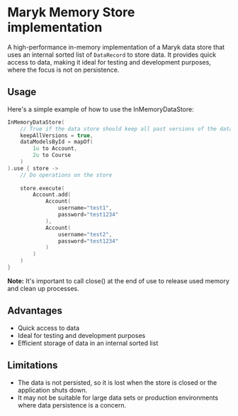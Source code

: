 # Maryk Memory Store implementation

A high-performance in-memory implementation of a Maryk data store that uses an internal sorted list
of `DataRecord` to store data. It provides quick access to data, making it ideal for testing and
development purposes, where the focus is not on persistence.


## Usage

Here's a simple example of how to use the InMemoryDataStore:

```kotlin
InMemoryDataStore(
    // True if the data store should keep all past versions of the data
    keepAllVersions = true, 
    dataModelsById = mapOf(
        1u to Account,
        2u to Course
    )
).use { store ->
    // Do operations on the store
    
    store.execute(
        Account.add(
            Account(
                username="test1",
                password="test1234"
            ),
            Account(
                username="test2",
                password="test1234"
            )
        )
    )
}
```

**Note:** It's important to call close() at the end of use to release used memory and clean up processes.

## Advantages

- Quick access to data
- Ideal for testing and development purposes
- Efficient storage of data in an internal sorted list

## Limitations

- The data is not persisted, so it is lost when the store is closed or the application shuts down.
- It may not be suitable for large data sets or production environments where data persistence is a concern.
